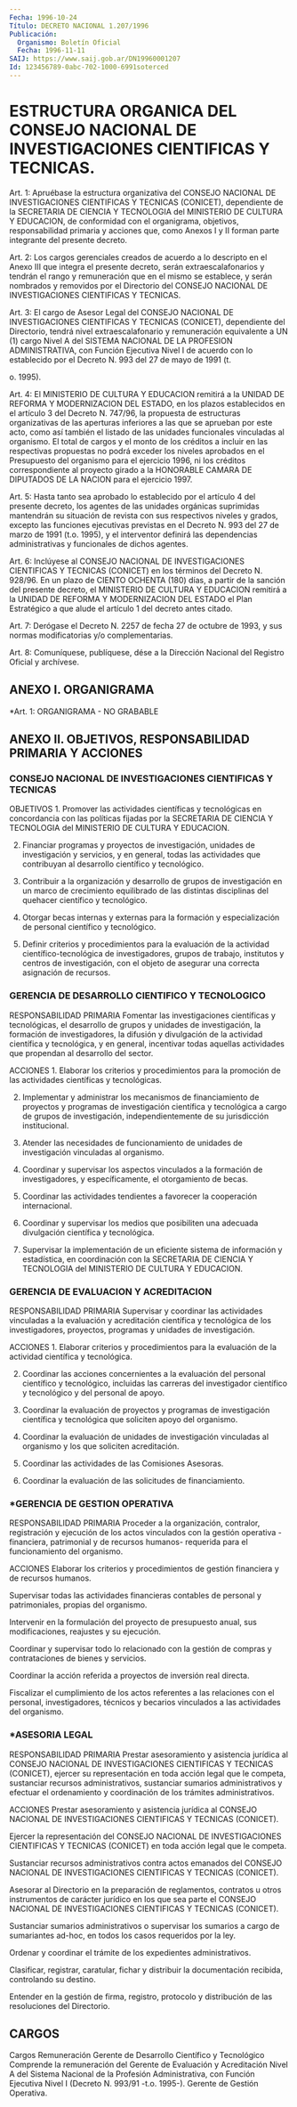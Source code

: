 ```yaml
---
Fecha: 1996-10-24
Título: DECRETO NACIONAL 1.207/1996
Publicación:
  Organismo: Boletín Oficial
  Fecha: 1996-11-11
SAIJ: https://www.saij.gob.ar/DN19960001207
Id: 123456789-0abc-702-1000-6991soterced
---
```

# ESTRUCTURA ORGANICA DEL CONSEJO NACIONAL DE INVESTIGACIONES CIENTIFICAS Y TECNICAS.

<a id="1"></a>
Art.  1: Apruébase  la  estructura  organizativa  del  CONSEJO NACIONAL  DE  INVESTIGACIONES  CIENTIFICAS  Y  TECNICAS  (CONICET), dependiente de la SECRETARIA DE CIENCIA Y TECNOLOGIA del MINISTERIO DE  CULTURA   Y  EDUCACION,  de  conformidad  con  el  organigrama, objetivos, responsabilidad primaria y acciones que, como Anexos I y II forman parte integrante del presente decreto.

<a id="2"></a>
Art. 2: Los cargos  gerenciales  creados de acuerdo a lo descripto en el Anexo III que integra el presente decreto, serán extraescalafonarios y tendrán el rango  y  remuneración  que  en el mismo se establece, y serán nombrados y removidos por el Directorio del  CONSEJO  NACIONAL  DE  INVESTIGACIONES  CIENTIFICAS Y TECNICAS.

<a id="3"></a>
Art.  3: El  cargo  de  Asesor  Legal  del  CONSEJO   NACIONAL  DE INVESTIGACIONES  CIENTIFICAS Y TECNICAS (CONICET), dependiente  del Directorio,  tendrá    nivel    extraescalafonario  y  remuneración equivalente a UN (1) cargo Nivel  A  del  SISTEMA  NACIONAL  DE  LA PROFESION  ADMINISTRATIVA, con Función Ejecutiva Nivel I de acuerdo con lo establecido  por el Decreto N. 993 del 27 de mayo de 1991 (t.

o. 1995).

<a id="4"></a>
Art. 4: El MINISTERIO DE  CULTURA Y EDUCACION remitirá a la UNIDAD DE REFORMA Y MODERNIZACION DEL  ESTADO,  en los plazos establecidos en el artículo 3 del Decreto N. 747/96, la propuesta de estructuras organizativas de las aperturas inferiores a las que se aprueban por este acto, como así también el listado de las  unidades funcionales vinculadas  al  organismo.  El total de cargos y el  monto  de  los créditos a incluir en las respectivas  propuestas  no podrá exceder los  niveles  aprobados  en  el Presupuesto del organismo  para  el ejercicio 1996, ni los créditos  correspondiente al proyecto girado a la HONORABLE CAMARA DE DIPUTADOS  DE  LA NACION para el ejercicio 1997.

<a id="5"></a>
Art. 5: Hasta tanto sea aprobado lo establecido  por el artículo 4 del  presente  decreto,  los  agentes  de  las  unidades  orgánicas suprimidas  mantendrán  su situación de revista con sus respectivos niveles y grados, excepto  las funciones ejecutivas previstas en el Decreto N. 993 del 27 de marzo de 1991 (t.o. 1995), y el interventor definirá las dependencias administrativas  y  funcionales de dichos agentes.

<a id="6"></a>
Art. 6: Inclúyese al CONSEJO NACIONAL DE INVESTIGACIONES CIENTIFICAS Y TECNICAS (CONICET)  en los términos del Decreto N. 928/96. En un plazo de CIENTO OCHENTA (180) días, a partir de la sanción del presente decreto, el MINISTERIO DE CULTURA Y EDUCACION remitirá a la  UNIDAD DE REFORMA Y MODERNIZACION DEL ESTADO el Plan Estratégico a que  alude  el  artículo  1  del decreto antes citado.

<a id="7"></a>
Art. 7: Derógase el Decreto N. 2257 de fecha 27 de octubre de 1993, y sus normas modificatorias y/o complementarias.

<a id="8"></a>
Art. 8: Comuníquese, publíquese, dése a la  Dirección Nacional del Registro  Oficial  y  archívese.

## ANEXO I. ORGANIGRAMA

<a id="1"></a>
*Art. 1: ORGANIGRAMA - NO GRABABLE

## ANEXO II. OBJETIVOS, RESPONSABILIDAD PRIMARIA Y ACCIONES

### CONSEJO NACIONAL DE INVESTIGACIONES CIENTIFICAS Y TECNICAS

<a id="1"></a>
OBJETIVOS 1. Promover las actividades científicas y tecnológicas en concordancia con las políticas fijadas por la SECRETARIA DE CIENCIA Y TECNOLOGIA del MINISTERIO DE CULTURA Y EDUCACION.

2. Financiar programas y proyectos de investigación, unidades de investigación y servicios, y en general, todas las actividades que contribuyan al desarrollo científico y tecnológico.

3. Contribuir a la organización y desarrollo de grupos de investigación en un marco de crecimiento equilibrado de las distintas disciplinas del quehacer científico y tecnológico.

4. Otorgar becas internas y externas para la formación y especialización de personal científico y tecnológico.

5. Definir criterios y procedimientos para la evaluación de la actividad científico-tecnológica de investigadores, grupos de trabajo, institutos y centros de investigación, con el objeto de asegurar una correcta asignación de recursos.

### GERENCIA DE DESARROLLO CIENTIFICO Y TECNOLOGICO

<a id="2"></a>
RESPONSABILIDAD PRIMARIA Fomentar las investigaciones científicas y tecnológicas, el desarrollo de grupos y unidades de investigación, la formación de investigadores, la difusión y divulgación de la actividad científica y tecnológica, y en general, incentivar todas aquellas actividades que propendan al desarrollo del sector.

ACCIONES 1. Elaborar los criterios y procedimientos para la promoción de las actividades científicas y tecnológicas.

2. Implementar y administrar los mecanismos de financiamiento de proyectos y programas de investigación científica y tecnológica a cargo de grupos de investigación, independientemente de su jurisdicción institucional.

3. Atender las necesidades de funcionamiento de unidades de investigación vinculadas al organismo.

4. Coordinar y supervisar los aspectos vinculados a la formación de investigadores, y específicamente, el otorgamiento de becas.

5. Coordinar las actividades tendientes a favorecer la cooperación internacional.

6. Coordinar y supervisar los medios que posibiliten una adecuada divulgación científica y tecnológica.

7. Supervisar la implementación de un eficiente sistema de información y estadística, en coordinación con la SECRETARIA DE CIENCIA Y TECNOLOGIA del MINISTERIO DE CULTURA Y EDUCACION.

### GERENCIA DE EVALUACION Y ACREDITACION

<a id="3"></a>
RESPONSABILIDAD PRIMARIA Supervisar y coordinar las actividades vinculadas a la evaluación y acreditación científica y tecnológica de los investigadores, proyectos, programas y unidades de investigación.

ACCIONES 1. Elaborar criterios y procedimientos para la evaluación de la actividad científica y tecnológica.

2. Coordinar las acciones concernientes a la evaluación del personal científico y tecnológico, incluidas las carreras del investigador científico y tecnológico y del personal de apoyo.

3. Coordinar la evaluación de proyectos y programas de investigación científica y tecnológica que soliciten apoyo del organismo.

4. Coordinar la evaluación de unidades de investigación vinculadas al organismo y los que soliciten acreditación.

5. Coordinar las actividades de las Comisiones Asesoras.

6. Coordinar la evaluación de las solicitudes de financiamiento.

### *GERENCIA DE GESTION OPERATIVA

<a id="4"></a>
RESPONSABILIDAD PRIMARIA Proceder a la organización, contralor, registración y ejecución de los actos vinculados con la gestión operativa -financiera, patrimonial y de recursos humanos- requerida para el funcionamiento del organismo.

ACCIONES Elaborar  los criterios y procedimientos de gestión financiera y de recursos humanos.

Supervisar  todas las actividades financieras contables de personal y patrimoniales, propias del organismo.

Intervenir en la formulación del proyecto de presupuesto anual, sus modificaciones, reajustes y su ejecución.

Coordinar y supervisar  todo  lo  relacionado  con  la  gestión de compras y contrataciones de bienes y servicios.

Coordinar  la acción referida a proyectos de inversión real directa.

Fiscalizar el cumplimiento de los actos referentes a las relaciones con el personal, investigadores, técnicos y becarios vinculados a las actividades del organismo.

### *ASESORIA LEGAL

<a id="5"></a>
RESPONSABILIDAD PRIMARIA Prestar asesoramiento y asistencia jurídica  al CONSEJO NACIONAL DE INVESTIGACIONES  CIENTIFICAS  Y  TECNICAS  (CONICET),   ejercer su representación  en  toda  acción  legal  que le competa, sustanciar recursos  administrativos,  sustanciar sumarios administrativos y efectuar el ordenamiento y coordinación de los trámites administrativos.

ACCIONES Prestar asesoramiento y asistencia  jurídica al CONSEJO NACIONAL DE INVESTIGACIONES CIENTIFICAS Y TECNICAS (CONICET).

Ejercer la representación del CONSEJO  NACIONAL  DE INVESTIGACIONES CIENTIFICAS  Y  TECNICAS  (CONICET)  en  toda acción legal  que le competa.

Sustanciar  recursos  administrativos  contra  actos  emanados del CONSEJO  NACIONAL  DE  INVESTIGACIONES  CIENTIFICAS    Y TECNICAS (CONICET).

Asesorar  al Directorio en la preparación de reglamentos, contratos u otros instrumentos  de  carácter jurídico en los que sea parte el CONSEJO  NACIONAL  DE  INVESTIGACIONES    CIENTIFICAS   Y TECNICAS (CONICET).

Sustanciar  sumarios  administrativos  o supervisar los sumarios a cargo de sumariantes ad-hoc, en todos los  casos  requeridos por la ley.

Ordenar  y  coordinar el trámite de los expedientes administrativos.

Clasificar, registrar, caratular, fichar y distribuir la documentación recibida, controlando su destino.

Entender en la gestión de firma, registro, protocolo y distribución de las resoluciones del Directorio.

## CARGOS

<a id="1"></a>
Cargos                                       Remuneración Gerente de Desarrollo Científico y Tecnológico                                        Comprende la remuneración del Gerente de Evaluación y Acreditación    Nivel A del Sistema Nacional de                                        la Profesión Administrativa, con                                        Función Ejecutiva Nivel I                                        (Decreto N. 993/91 -t.o. 1995-). Gerente de Gestión Operativa.